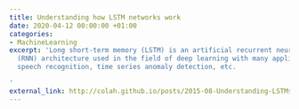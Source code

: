 ```yaml
---
title: Understanding how LSTM networks work
date: 2020-04-12 00:00:00 +01:00
categories:
- MachineLearning
excerpt: 'Long short-term memory (LSTM) is an artificial recurrent neural network
  (RNN) architecture used in the field of deep learning with many applications in
  speech recognition, time series anomaly detection, etc.

'
external_link: http://colah.github.io/posts/2015-08-Understanding-LSTMs/
---
```


